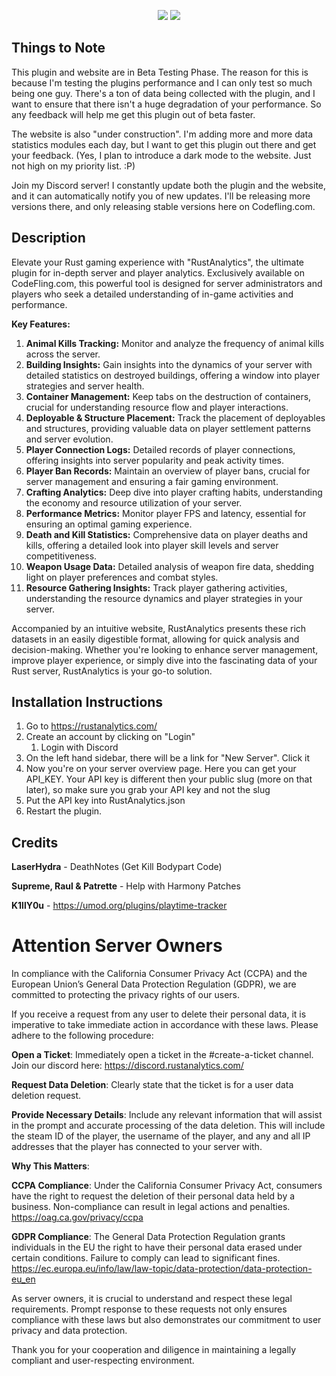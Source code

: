 <p align="center">
   <img src="https://i.imgur.com/pAcx4u5.png" />
   <a href="https://discord.rustanalytics.com/" target="_blank"><img src="https://i.imgur.com/1CzZErG.png"/></a>
</p>


## Things to Note

This plugin and website are in Beta Testing Phase. The reason for this is because I'm testing the plugins performance and I can only test so much being one guy. There's a ton of data being collected with the plugin, and I want to ensure that there isn't a huge degradation of your performance. So any feedback will help me get this plugin out of beta faster.

The website is also "under construction". I'm adding more and more data statistics modules each day, but I want to get this plugin out there and get your feedback. (Yes, I plan to introduce a dark mode to the website. Just not high on my priority list. :P)

Join my Discord server! I constantly update both the plugin and the website, and it can automatically notify you of new updates. I'll be releasing more versions there, and only releasing stable versions here on Codefling.com.

## Description

Elevate your Rust gaming experience with "RustAnalytics", the ultimate plugin for in-depth server and player analytics. Exclusively available on CodeFling.com, this powerful tool is designed for server administrators and players who seek a detailed understanding of in-game activities and performance.

**Key Features:**

1. **Animal Kills Tracking:** Monitor and analyze the frequency of animal kills across the server.
2. **Building Insights:** Gain insights into the dynamics of your server with detailed statistics on destroyed buildings, offering a window into player strategies and server health.
3. **Container Management:** Keep tabs on the destruction of containers, crucial for understanding resource flow and player interactions.
4. **Deployable & Structure Placement:** Track the placement of deployables and structures, providing valuable data on player settlement patterns and server evolution.
5. **Player Connection Logs:** Detailed records of player connections, offering insights into server popularity and peak activity times.
6. **Player Ban Records:** Maintain an overview of player bans, crucial for server management and ensuring a fair gaming environment.
7. **Crafting Analytics:** Deep dive into player crafting habits, understanding the economy and resource utilization of your server.
8. **Performance Metrics:** Monitor player FPS and latency, essential for ensuring an optimal gaming experience.
9. **Death and Kill Statistics:** Comprehensive data on player deaths and kills, offering a detailed look into player skill levels and server competitiveness.
10. **Weapon Usage Data:** Detailed analysis of weapon fire data, shedding light on player preferences and combat styles.
11. **Resource Gathering Insights:** Track player gathering activities, understanding the resource dynamics and player strategies in your server.

Accompanied by an intuitive website, RustAnalytics presents these rich datasets in an easily digestible format, allowing for quick analysis and decision-making. Whether you're looking to enhance server management, improve player experience, or simply dive into the fascinating data of your Rust server, RustAnalytics is your go-to solution.

## Installation Instructions

1. Go to https://rustanalytics.com/
2. Create an account by clicking on "Login"
   1. Login with Discord
3. On the left hand sidebar, there will be a link for "New Server". Click it
4. Now you're on your server overview page. Here you can get your API_KEY. Your API key is different then your public slug (more on that later), so make sure you grab your API key and not the slug
5. Put the API key into RustAnalytics.json
6. Restart the plugin.

## Credits

**LaserHydra** - DeathNotes (Get Kill Bodypart Code)

**Supreme, Raul & Patrette** - Help with Harmony Patches

**K1llY0u** - https://umod.org/plugins/playtime-tracker

# Attention Server Owners

In compliance with the California Consumer Privacy Act (CCPA) and the European Union’s General Data Protection Regulation (GDPR), we are committed to protecting the privacy rights of our users.

If you receive a request from any user to delete their personal data, it is imperative to take immediate action in accordance with these laws. Please adhere to the following procedure:

**Open a Ticket**: Immediately open a ticket in the #create-a-ticket channel. Join our discord here: https://discord.rustanalytics.com/

**Request Data Deletion**: Clearly state that the ticket is for a user data deletion request.

**Provide Necessary Details**: Include any relevant information that will assist in the prompt and accurate processing of the data deletion. This will include the steam ID of the player, the username of the player, and any and all IP addresses that the player has connected to your server with.

**Why This Matters**:

**CCPA Compliance**: Under the California Consumer Privacy Act, consumers have the right to request the deletion of their personal data held by a business. Non-compliance can result in legal actions and penalties.
https://oag.ca.gov/privacy/ccpa

**GDPR Compliance**: The General Data Protection Regulation grants individuals in the EU the right to have their personal data erased under certain conditions. Failure to comply can lead to significant fines.
https://ec.europa.eu/info/law/law-topic/data-protection/data-protection-eu_en

As server owners, it is crucial to understand and respect these legal requirements. Prompt response to these requests not only ensures compliance with these laws but also demonstrates our commitment to user privacy and data protection.

Thank you for your cooperation and diligence in maintaining a legally compliant and user-respecting environment.